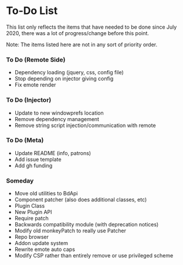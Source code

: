 # To-Do List

This list only reflects the items that have needed to be done since July 2020, there was a lot of progress/change before this point.

Note: The items listed here are not in any sort of priority order.

### To Do (Remote Side)
- Dependency loading (jquery, css, config file)
- Stop depending on injector giving config
- Fix emote render

### To Do (Injector)
- Update to new windowprefs location
- Remove dependency management
- Remove string script injection/communication with remote

### To Do (Meta)
- Update README (info, patrons)
- Add issue template
- Add gh funding

### Someday
- Move old utilities to BdApi
- Component patcher (also does additional classes, etc)
- Plugin Class
- New Plugin API
- Require patch
- Backwards compatibility module (with deprecation notices)
- Modify old monkeyPatch to really use Patcher
- Repo browser
- Addon update system
- Rewrite emote auto caps
- Modify CSP rather than entirely remove or use privileged scheme
